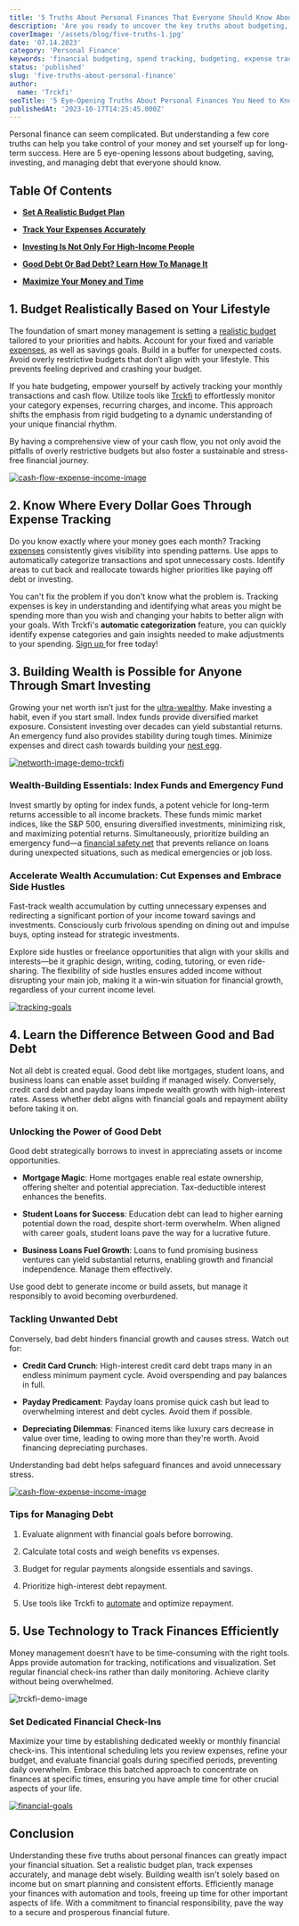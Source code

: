 ```yaml
---
title: '5 Truths About Personal Finances That Everyone Should Know About'
description: 'Are you ready to uncover the key truths about budgeting, debt management, investing, and more that will transform your finances? This post shares 5 game-changing personal finance lessons.'
coverImage: '/assets/blog/five-truths-1.jpg'
date: '07.14.2023'
category: 'Personal Finance'
keywords: 'financial budgeting, spend tracking, budgeting, expense tracking, budget planning, financial health, guide, tools, tips, personal finance, financial management, financial goals, financial control, budgeting made easy, family finances, realistic budget, tracking expenses, investing, wealth-building, good debt, bad debt, side hustles, financial check-ins, automated tools, budgeting, debt management, investing, personal finance tips'
status: 'published'
slug: 'five-truths-about-personal-finance'
author:
  name: 'Trckfi'
seoTitle: '5 Eye-Opening Truths About Personal Finances You Need to Know'
publishedAt: '2023-10-17T14:25:45.000Z'
---
```


Personal finance can seem complicated. But understanding a few core truths can help you take control of your money and set yourself up for long-term success. Here are 5 eye-opening lessons about budgeting, saving, investing, and managing debt that everyone should know.

## Table Of Contents

- [**Set A Realistic Budget Plan**](#realistic-budget)

- [**Track Your Expenses Accurately**](#track-expences)

- [**Investing Is Not Only For High-Income People**](#investing)

- [**Good Debt Or Bad Debt? Learn How To Manage It**](#debt)

- [**Maximize Your Money and Time**](#time-consuming)

## **1\. Budget Realistically Based on Your Lifestyle**

The foundation of smart money management is setting a [realistic budget](/blog/budgeting-made-easy) tailored to your priorities and habits. Account for your fixed and variable [expenses](/blog/tracking-monthly-expenses), as well as savings goals. Build in a buffer for unexpected costs. Avoid overly restrictive budgets that don’t align with your lifestyle. This prevents feeling deprived and crashing your budget.

If you hate budgeting, empower yourself by actively tracking your monthly transactions and cash flow. Utilize tools like [Trckfi](/) to effortlessly monitor your category expenses, recurring charges, and income. This approach shifts the emphasis from rigid budgeting to a dynamic understanding of your unique financial rhythm.

By having a comprehensive view of your cash flow, you not only avoid the pitfalls of overly restrictive budgets but also foster a sustainable and stress-free financial journey.

[![cash-flow-expense-income-image](/images/home--8--Q0NT.png)](/pricing)

## **2\. Know Where Every Dollar Goes Through Expense Tracking**

Do you know exactly where your money goes each month? Tracking [expenses](/blog/tracking-monthly-expenses) consistently gives visibility into spending patterns. Use apps to automatically categorize transactions and spot unnecessary costs. Identify areas to cut back and reallocate towards higher priorities like paying off debt or investing.

You can't fix the problem if you don't know what the problem is. Tracking expenses is key in understanding and identifying what areas you might be spending more than you wish and changing your habits to better align with your goals. With Trckfi's **automatic categorization** feature, you can quickly identify expense categories and gain insights needed to make adjustments to your spending. [Sign up ](/pricing)for free today!

## **3\. Building Wealth is Possible for Anyone Through Smart Investing**

Growing your net worth isn’t just for the [ultra-wealthy](/blog/optimize-financial-tracking-for-success). Make investing a habit, even if you start small. Index funds provide diversified market exposure. Consistent investing over decades can yield substantial returns. An emergency fund also provides stability during tough times. Minimize expenses and direct cash towards building your [nest egg](/blog/building-an-emergency-fund).

[![networth-image-demo-trckfi](/images/home--13--Y2OD.png)](/pricing)

### **Wealth-Building Essentials: Index Funds and Emergency Fund**

Invest smartly by opting for index funds, a potent vehicle for long-term returns accessible to all income brackets. These funds mimic market indices, like the S&P 500, ensuring diversified investments, minimizing risk, and maximizing potential returns. Simultaneously, prioritize building an emergency fund—a [financial safety net](/blog/building-an-emergency-fund) that prevents reliance on loans during unexpected situations, such as medical emergencies or job loss.

### **Accelerate Wealth Accumulation: Cut Expenses and Embrace Side Hustles**

Fast-track wealth accumulation by cutting unnecessary expenses and redirecting a significant portion of your income toward savings and investments. Consciously curb frivolous spending on dining out and impulse buys, opting instead for strategic investments.

Explore side hustles or freelance opportunities that align with your skills and interests—be it graphic design, writing, coding, tutoring, or even ride-sharing. The flexibility of side hustles ensures added income without disrupting your main job, making it a win-win situation for financial growth, regardless of your current income level.

[![tracking-goals](/images/home--14--IxMz.png)](/pricing)

## **4\. Learn the Difference Between Good and Bad Debt**

Not all debt is created equal. Good debt like mortgages, student loans, and business loans can enable asset building if managed wisely. Conversely, credit card debt and payday loans impede wealth growth with high-interest rates. Assess whether debt aligns with financial goals and repayment ability before taking it on.

### Unlocking the Power of Good Debt

Good debt strategically borrows to invest in appreciating assets or income opportunities.

- **Mortgage Magic**: Home mortgages enable real estate ownership, offering shelter and potential appreciation. Tax-deductible interest enhances the benefits.

- **Student Loans for Success**: Education debt can lead to higher earning potential down the road, despite short-term overwhelm. When aligned with career goals, student loans pave the way for a lucrative future.

- **Business Loans Fuel Growth**: Loans to fund promising business ventures can yield substantial returns, enabling growth and financial independence. Manage them effectively.

Use good debt to generate income or build assets, but manage it responsibly to avoid becoming overburdened.

### **Tackling Unwanted Debt**

Conversely, bad debt hinders financial growth and causes stress. Watch out for:

- **Credit Card Crunch**: High-interest credit card debt traps many in an endless minimum payment cycle. Avoid overspending and pay balances in full.

- **Payday Predicament**: Payday loans promise quick cash but lead to overwhelming interest and debt cycles. Avoid them if possible.

- **Depreciating Dilemmas**: Financed items like luxury cars decrease in value over time, leading to owing more than they're worth. Avoid financing depreciating purchases.

Understanding bad debt helps safeguard finances and avoid unnecessary stress.

[![cash-flow-expense-income-image](/images/home--11--cyMz.png)](/pricing)

### **Tips for Managing Debt**

1. Evaluate alignment with financial goals before borrowing.

2. Calculate total costs and weigh benefits vs expenses.

3. Budget for regular payments alongside essentials and savings.

4. Prioritize high-interest debt repayment.

5. Use tools like Trckfi to [automate](/pricing) and optimize repayment.

## **5\. Use Technology to Track Finances Efficiently**

Money management doesn’t have to be time-consuming with the right tools. Apps provide automation for tracking, notifications and visualization. Set regular financial check-ins rather than daily monitoring. Achieve clarity without being overwhelmed.

![trckfi-demo-image](/assets/blog/trckfi-demo.png)

### Set Dedicated Financial Check-Ins

Maximize your time by establishing dedicated weekly or monthly financial check-ins. This intentional scheduling lets you review expenses, refine your budget, and evaluate financial goals during specified periods, preventing daily overwhelm. Embrace this batched approach to concentrate on finances at specific times, ensuring you have ample time for other crucial aspects of your life.

[![financial-goals](/images/home--12--Q5OT.png)](/pricing)

## Conclusion

Understanding these five truths about personal finances can greatly impact your financial situation. Set a realistic budget plan, track expenses accurately, and manage debt wisely. Building wealth isn't solely based on income but on smart planning and consistent efforts. Efficiently manage your finances with automation and tools, freeing up time for other important aspects of life. With a commitment to financial responsibility, pave the way to a secure and prosperous financial future.


